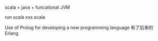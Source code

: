 
scala = java + funcational
JVM

run 
    scala xxx.scala

Use of Prolog for developing a new programming language
	有了后来的 Erlang

